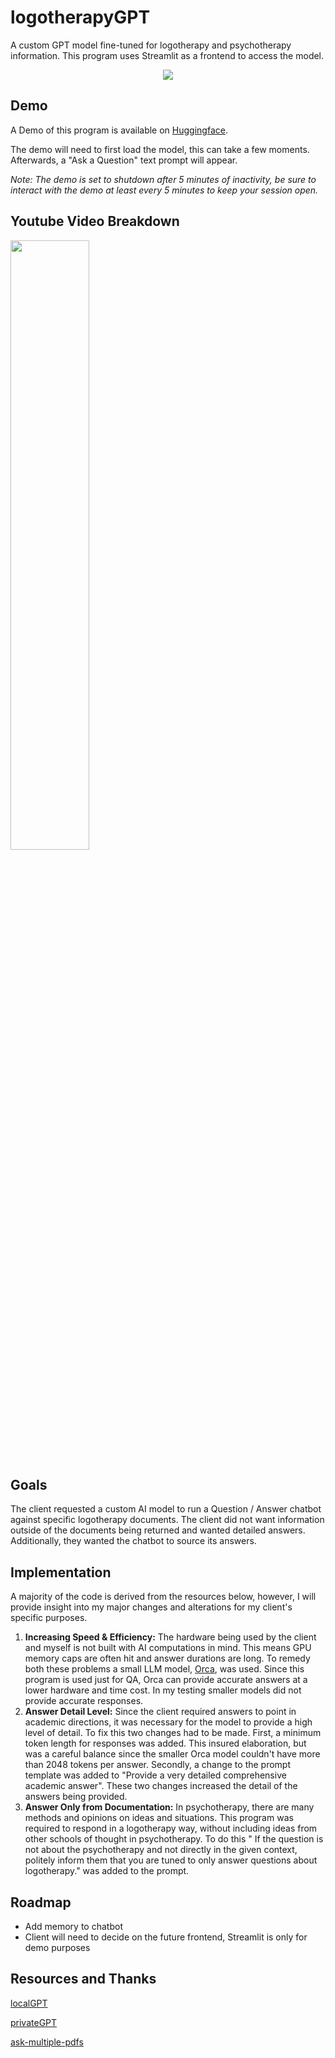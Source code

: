 # logotherapyGPT
A custom GPT model fine-tuned for logotherapy and psychotherapy information.
This program uses Streamlit as a frontend to access the model.

<p align="center">
  <img src="https://github.com/aabalke33/logotherapyGPT/assets/22086435/72e426be-c83f-4dc4-95d1-d97f6404975b" />
</p>

## Demo
A Demo of this program is available on [Huggingface](https://balkite-logotherapygpt.hf.space/).

The demo will need to first load the model, this can take a few moments. Afterwards, a "Ask a Question" text prompt will appear.

<em>Note: The demo is set to shutdown after 5 minutes of inactivity, be sure to interact with the demo at least every 5 minutes to keep your session open.</em>

## Youtube Video Breakdown

[<img src="https://github-production-user-asset-6210df.s3.amazonaws.com/22086435/261465887-08f33056-764e-4054-a18c-d694ba9982d2.jpg" width="50%">](https://www.youtube.com/watch?v=P8HKdp_gxko)

## Goals
The client requested a custom AI model to run a Question / Answer chatbot against specific logotherapy documents.
The client did not want information outside of the documents being returned and wanted detailed answers.
Additionally, they wanted the chatbot to source its answers. 

## Implementation
A majority of the code is derived from the resources below, however, I will provide insight into my major changes and alterations for my client's specific purposes.

1. **Increasing Speed & Efficiency:** The hardware being used by the client and myself is not built with AI computations in mind. This means GPU memory caps are often hit and answer durations are long. To remedy both these problems a small LLM model, [Orca](https://huggingface.co/psmathur/orca_mini_3b/tree/main), was used.
Since this program is used just for QA, Orca can provide accurate answers at a lower hardware and time cost. In my testing smaller models did not provide accurate responses.
2. **Answer Detail Level:** Since the client required answers to point in academic directions, it was necessary for the model to provide a high level of detail. To fix this two changes had to be made. First, a minimum token length for responses was added. This insured elaboration, but was a careful balance since the smaller Orca model couldn't have more than 2048 tokens per answer. Secondly, a change to the prompt template was added to "Provide a very detailed comprehensive academic answer". These two changes increased the detail of the answers being provided.
3. **Answer Only from Documentation:** In psychotherapy, there are many methods and opinions on ideas and situations. This program was required to respond in a logotherapy way, without including ideas from other schools of thought in psychotherapy. To do this " If the question is not about the psychotherapy and not directly in the given context, politely inform them that you are tuned to only answer questions about logotherapy." was added to the prompt.

## Roadmap
- Add memory to chatbot
- Client will need to decide on the future frontend, Streamlit is only for demo purposes

## Resources and Thanks
[localGPT](https://github.com/PromtEngineer/localGPT)

[privateGPT](https://github.com/imartinez/privateGPT)

[ask-multiple-pdfs](https://github.com/alejandro-ao/ask-multiple-pdfs)
